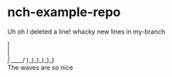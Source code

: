 # nch-example-repo

Uh oh I deleted a line!
whacky new lines in my-branch

   |\
   |_\
   |
\_____/
)\_)\_)\_)\_)\_)\
The waves are so nice
